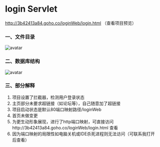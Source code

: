 # login Servlet

http://3b42413a84.goho.co/loginWeb/login.html   （查看项目预览）

### 一、文件目录

![avatar](http://www.liurui13.cn/img/source.png)



### 二、数据库结构

![avatar](http://www.liurui13.cn/img/sql.png)


### 三、部分解释

1. 项目设置了拦截器，检测用户登录状态
2. 主页部分未要求超链接（如论坛等），自己随意加了超链接
3. 项目启动状态是默认80端口映射路径/loginWeb
4. 首页未做变更
5. 为更生动形象展现，进行了http端口映射，可直接访问http://3b42413a84.goho.co/loginWeb/login.html  查看
6. 因为端口映射的局限性如电脑关机或IDE杀死进程则无法访问（可联系我打开后查看）

